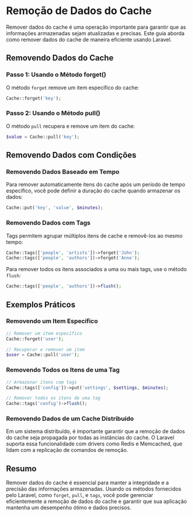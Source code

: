 # Remoção de Dados do Cache

Remover dados do cache é uma operação importante para garantir que as informações armazenadas sejam atualizadas e precisas. Este guia aborda como remover dados do cache de maneira eficiente usando Laravel.

## Removendo Dados do Cache

### Passo 1: Usando o Método forget()

O método `forget` remove um item específico do cache:

```php
Cache::forget('key');
```

### Passo 2: Usando o Método pull()

O método `pull` recupera e remove um item do cache:

```php
$value = Cache::pull('key');
```

## Removendo Dados com Condições

### Removendo Dados Baseado em Tempo

Para remover automaticamente itens do cache após um período de tempo específico, você pode definir a duração do cache quando armazenar os dados:

```php
Cache::put('key', 'value', $minutes);
```

### Removendo Dados com Tags

Tags permitem agrupar múltiplos itens de cache e removê-los ao mesmo tempo:

```php
Cache::tags(['people', 'artists'])->forget('John');
Cache::tags(['people', 'authors'])->forget('Anne');
```

Para remover todos os itens associados a uma ou mais tags, use o método `flush`:

```php
Cache::tags(['people', 'authors'])->flush();
```

## Exemplos Práticos

### Removendo um Item Específico

```php
// Remover um item específico
Cache::forget('user');

// Recuperar e remover um item
$user = Cache::pull('user');
```

### Removendo Todos os Itens de uma Tag

```php
// Armazenar itens com tags
Cache::tags(['config'])->put('settings', $settings, $minutes);

// Remover todos os itens de uma tag
Cache::tags('config')->flush();
```

### Removendo Dados de um Cache Distribuído

Em um sistema distribuído, é importante garantir que a remoção de dados do cache seja propagada por todas as instâncias do cache. O Laravel suporta essa funcionalidade com drivers como Redis e Memcached, que lidam com a replicação de comandos de remoção.

## Resumo

Remover dados do cache é essencial para manter a integridade e a precisão das informações armazenadas. Usando os métodos fornecidos pelo Laravel, como `forget`, `pull`, e `tags`, você pode gerenciar eficientemente a remoção de dados do cache e garantir que sua aplicação mantenha um desempenho ótimo e dados precisos.

